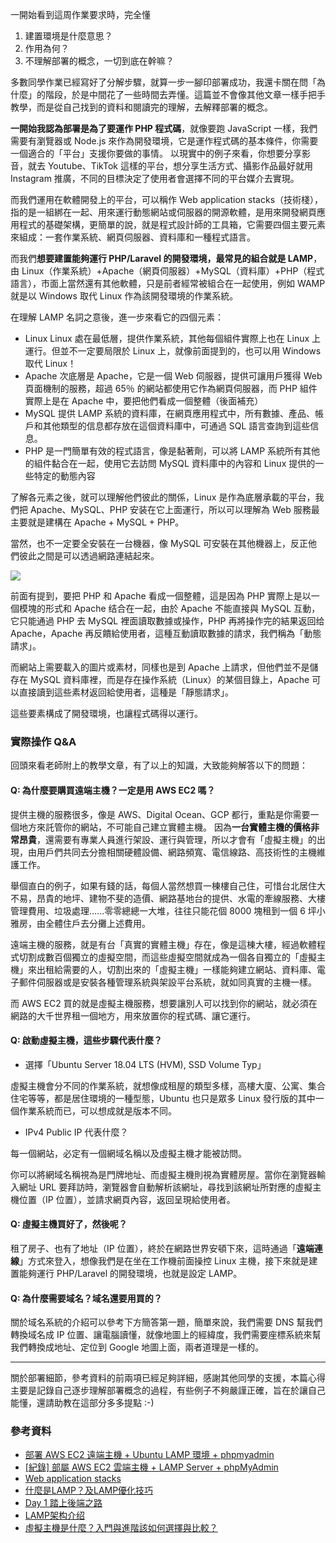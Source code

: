 一開始看到這周作業要求時，完全懂
1. 建置環境是什麼意思？
2. 作用為何？
3. 不理解部署的概念，一切到底在幹嘛？

多數同學作業已經寫好了分解步驟，就算一步一腳印部署成功，我還卡關在問「為什麼」的階段，於是中間花了一些時間去弄懂。這篇並不會像其他文章一樣手把手教學，而是從自己找到的資料和閱讀完的理解，去解釋部署的概念。

**一開始我認為部署是為了要運作 PHP 程式碼**，就像要跑 JavaScript 一樣，我們需要有瀏覽器或 Node.js 來作為開發環境，它是運作程式碼的基本條件，你需要一個適合的「平台」支援你要做的事情。
以現實中的例子來看，你想要分享影音，就去 Youtube、TikTok 這樣的平台，想分享生活方式、攝影作品最好就用 Instagram 推廣，不同的目標決定了使用者會選擇不同的平台媒介去實現。

而我們運用在軟體開發上的平台，可以稱作 Web application stacks（技術棧），指的是一組綁在一起、用來運行動態網站或伺服器的開源軟體，是用來開發網頁應用程式的基礎架構，更簡單的說，就是程式設計師的工具箱，它需要四個主要元素來組成：一套作業系統、網頁伺服器、資料庫和一種程式語言。

而我們**想要建置能夠運行 PHP/Laravel 的開發環境，最常見的組合就是 LAMP**，由 Linux（作業系統）+Apache（網頁伺服器）+MySQL（資料庫）+PHP（程式語言），市面上當然還有其他軟體，只是前者經常被組合在一起使用，例如 WAMP 就是以 Windows 取代 Linux 作為該開發環境的作業系統。

在理解 LAMP 名詞之意後，進一步來看它的四個元素：
* Linux
Linux 處在最低層，提供作業系統，其他每個組件實際上也在 Linux 上運行。但並不一定要局限於 Linux 上，就像前面提到的，也可以用 Windows 取代 Linux！
* Apache
次底層是 Apache，它是一個 Web 伺服器，提供可讓用戶獲得 Web 頁面機制的服務，超過 65％ 的網站都使用它作為網頁伺服器，而 PHP 組件實際上是在 Apache 中，要把他們看成一個整體（後面補充）
* MySQL
提供 LAMP 系統的資料庫，在網頁應用程式中，所有數據、產品、帳戶和其他類型的信息都存放在這個資料庫中，可通過 SQL 語言查詢到這些信息。
* PHP
是一門簡單有效的程式語言，像是黏著劑，可以將 LAMP 系統所有其他的組件黏合在一起，使用它去訪問 MySQL 資料庫中的內容和 Linux 提供的一些特定的動態內容

了解各元素之後，就可以理解他們彼此的關係，Linux 是作為底層承載的平台，我們把 Apache、MySQL、PHP 安装在它上面運行，所以可以理解為 Web 服務最主要就是建構在 Apache + MySQL + PHP。

當然，也不一定要全安裝在一台機器，像 MySQL 可安裝在其他機器上，反正他們彼此之間是可以透過網路連結起來。

![](https://i.imgur.com/yKefMAc.png)

前面有提到，要把 PHP 和 Apache 看成一個整體，這是因為 PHP 實際上是以一個模塊的形式和 Apache 结合在一起，由於 Apache 不能直接與 MySQL 互動，它只能通過 PHP 去 MySQL 裡面讀取數據或操作，PHP 再將操作完的結果返回给 Apache，Apache 再反饋給使用者，這種互動讀取數據的請求，我們稱為「動態請求」。

而網站上需要載入的圖片或素材，同樣也是到 Apache 上請求，但他們並不是儲存在 MySQL 資料庫裡，而是存在操作系統（Linux）的某個目錄上，Apache 可以直接讀到這些素材返回給使用者，這種是「靜態請求」。

這些要素構成了開發環境，也讓程式碼得以運行。


### 實際操作 Q&A
回頭來看老師附上的教學文章，有了以上的知識，大致能夠解答以下的問題：
<!-- 1. 設定 AWS EC2 遠端主機
2. 設定本地的 LAMP 環境
3. SSH 連線 -->

#### Q: 為什麼要購買遠端主機？一定是用 AWS EC2 嗎？
提供主機的服務很多，像是 AWS、Digital Ocean、GCP 都行，重點是你需要一個地方來託管你的網站，不可能自己建立實體主機。
因為**一台實體主機的價格非常昂貴**，還需要有專業人員進行架設、運行與管理，所以才會有「虛擬主機」的出現，由用戶們共同去分擔相關硬體設備、網路頻寬、電信線路、高技術性的主機維護工作。

舉個直白的例子，如果有錢的話，每個人當然想買一棟樓自己住，可惜台北居住大不易，昂貴的地坪、建物不斐的造價、網路基地台的提供、水電的牽線服務、大樓管理費用、垃圾處理......零零總總一大堆，往往只能花個 8000 塊租到一個 6 坪小雅房，由全體住戶去分攤上述費用。

遠端主機的服務，就是有台「真實的實體主機」存在，像是這棟大樓，經過軟體程式切割成數百個獨立的虛擬空間，而這些虛擬空間就成為一個各自獨立的「虛擬主機」來出租給需要的人，切割出來的「虛擬主機」一樣能夠建立網站、資料庫、電子郵件伺服器或是安裝各種管理系統與架設平台系統，就如同真實的主機一樣。

而 AWS EC2 買的就是虛擬主機服務，想要讓別人可以找到你的網站，就必須在網路的大千世界租一個地方，用來放置你的程式碼、讓它運行。


#### Q: 啟動虛擬主機，這些步驟代表什麼？
* 選擇「Ubuntu Server 18.04 LTS (HVM), SSD Volume Typ」

虛擬主機會分不同的作業系統，就想像成租屋的類型多樣，高樓大廈、公寓、集合住宅等等，都是居住環境的一種型態，Ubuntu 也只是眾多 Linux 發行版的其中一個作業系統而已，可以想成就是版本不同。

* IPv4 Public IP 代表什麼？

每一個網站，必定有一個網域名稱以及虛擬主機才能被訪問。

你可以將網域名稱視為是門牌地址、而虛擬主機則視為實體房屋。當你在瀏覽器輸入網址 URL 要拜訪時，瀏覽器會自動解析該網址，尋找到該網址所對應的虛擬主機位置（IP 位置），並請求網頁內容，返回呈現給使用者。

#### Q: 虛擬主機買好了，然後呢？

租了房子、也有了地址（IP 位置），終於在網路世界安頓下來，這時通過「**遠端連線**」方式來登入，想像我們是在坐在工作機前面操控 Linux 主機，接下來就是建置能夠運行 PHP/Laravel 的開發環境，也就是設定 LAMP。

#### Q: 為什麼需要域名？域名還要用買的？
關於域名系統的介紹可以參考下方簡答第一題，簡單來說，我們需要 DNS 幫我們轉換域名成 IP 位置、讓電腦讀懂，就像地圖上的經緯度，我們需要座標系統來幫我們轉換成地址、定位到 Google 地圖上面，兩者道理是一樣的。

---
關於部署細節，參考資料的前兩項已經足夠詳細，感謝其他同學的支援，本篇心得主要是記錄自己逐步理解部署概念的過程，有些例子不夠嚴謹正確，旨在於讓自己能懂，還請助教在這部分多多提點 :-)


### 參考資料
* [部署 AWS EC2 遠端主機 + Ubuntu LAMP 環境 + phpmyadmin](https://github.com/Lidemy/mentor-program-2nd-yuchun33/issues/15)
* [[紀錄] 部屬 AWS EC2 雲端主機 + LAMP Server + phpMyAdmin](https://mtr04-note.coderbridge.io/2020/09/15/-%E7%B4%80%E9%8C%84-%08-%E9%83%A8%E5%B1%AC-aws-ec2-%E9%9B%B2%E7%AB%AF%E4%B8%BB%E6%A9%9F-/)
* [Web application stacks](https://zh.wikipedia.org/wiki/%E8%A7%A3%E5%86%B3%E6%96%B9%E6%A1%88%E5%A0%86%E6%A0%88)
* [什麼是LAMP？及LAMP優化技巧](https://kknews.cc/zh-tw/tech/y6jyxnn.html)
* [Day 1 踏上後端之路](https://ithelp.ithome.com.tw/articles/10215686)
* [LAMP架构介绍](https://cloud.tencent.com/developer/article/1702627)
* [虛擬主機是什麼？入門與進階該如何選擇與比較？](https://techmoon.xyz/virtual-host/)
